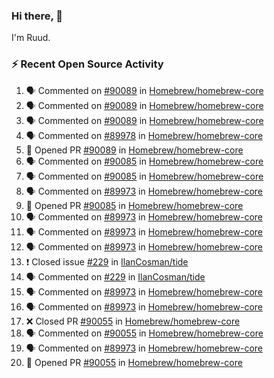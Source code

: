 ### Hi there, 👋

I'm Ruud.
 
### :zap: Recent Open Source Activity

<!--START_SECTION:activity-->
1. 🗣 Commented on [#90089](https://github.com/Homebrew/homebrew-core/issues/90089) in [Homebrew/homebrew-core](https://github.com/Homebrew/homebrew-core)
2. 🗣 Commented on [#90089](https://github.com/Homebrew/homebrew-core/issues/90089) in [Homebrew/homebrew-core](https://github.com/Homebrew/homebrew-core)
3. 🗣 Commented on [#90089](https://github.com/Homebrew/homebrew-core/issues/90089) in [Homebrew/homebrew-core](https://github.com/Homebrew/homebrew-core)
4. 🗣 Commented on [#89978](https://github.com/Homebrew/homebrew-core/issues/89978) in [Homebrew/homebrew-core](https://github.com/Homebrew/homebrew-core)
5. 💪 Opened PR [#90089](https://github.com/Homebrew/homebrew-core/pull/90089) in [Homebrew/homebrew-core](https://github.com/Homebrew/homebrew-core)
6. 🗣 Commented on [#90085](https://github.com/Homebrew/homebrew-core/issues/90085) in [Homebrew/homebrew-core](https://github.com/Homebrew/homebrew-core)
7. 🗣 Commented on [#90085](https://github.com/Homebrew/homebrew-core/issues/90085) in [Homebrew/homebrew-core](https://github.com/Homebrew/homebrew-core)
8. 🗣 Commented on [#89973](https://github.com/Homebrew/homebrew-core/issues/89973) in [Homebrew/homebrew-core](https://github.com/Homebrew/homebrew-core)
9. 💪 Opened PR [#90085](https://github.com/Homebrew/homebrew-core/pull/90085) in [Homebrew/homebrew-core](https://github.com/Homebrew/homebrew-core)
10. 🗣 Commented on [#89973](https://github.com/Homebrew/homebrew-core/issues/89973) in [Homebrew/homebrew-core](https://github.com/Homebrew/homebrew-core)
11. 🗣 Commented on [#89973](https://github.com/Homebrew/homebrew-core/issues/89973) in [Homebrew/homebrew-core](https://github.com/Homebrew/homebrew-core)
12. 🗣 Commented on [#89973](https://github.com/Homebrew/homebrew-core/issues/89973) in [Homebrew/homebrew-core](https://github.com/Homebrew/homebrew-core)
13. ❗️ Closed issue [#229](https://github.com/IlanCosman/tide/issues/229) in [IlanCosman/tide](https://github.com/IlanCosman/tide)
14. 🗣 Commented on [#229](https://github.com/IlanCosman/tide/issues/229) in [IlanCosman/tide](https://github.com/IlanCosman/tide)
15. 🗣 Commented on [#89973](https://github.com/Homebrew/homebrew-core/issues/89973) in [Homebrew/homebrew-core](https://github.com/Homebrew/homebrew-core)
16. 🗣 Commented on [#89973](https://github.com/Homebrew/homebrew-core/issues/89973) in [Homebrew/homebrew-core](https://github.com/Homebrew/homebrew-core)
17. ❌ Closed PR [#90055](https://github.com/Homebrew/homebrew-core/pull/90055) in [Homebrew/homebrew-core](https://github.com/Homebrew/homebrew-core)
18. 🗣 Commented on [#90055](https://github.com/Homebrew/homebrew-core/issues/90055) in [Homebrew/homebrew-core](https://github.com/Homebrew/homebrew-core)
19. 🗣 Commented on [#89973](https://github.com/Homebrew/homebrew-core/issues/89973) in [Homebrew/homebrew-core](https://github.com/Homebrew/homebrew-core)
20. 💪 Opened PR [#90055](https://github.com/Homebrew/homebrew-core/pull/90055) in [Homebrew/homebrew-core](https://github.com/Homebrew/homebrew-core)
<!--END_SECTION:activity-->
